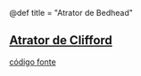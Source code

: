 @def title = "Atrator de Bedhead"

## [Atrator de Clifford](http://paulbourke.net/fractals/clifford/)
[código fonte](https://editor.p5js.org/lucasvreis/sketches/Il-iAKsP)

~~~<iframe src="https://editor.p5js.org/lucasvreis/embed/Il-iAKsP" width="700" height="650"></iframe>~~~
